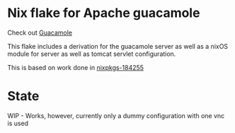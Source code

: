 # Nix flake for Apache guacamole

Check out [Guacamole](https://guacamole.apache.org/doc/gug/index.html)

This flake includes a derivation for the guacamole server as well as a nixOS module for server as well as tomcat servlet configuration.

This is based on work done in [nixpkgs-184255](https://github.com/NixOS/nixpkgs/pull/184255)

# State

WIP - Works, however, currently only a dummy configuration with one vnc is used
